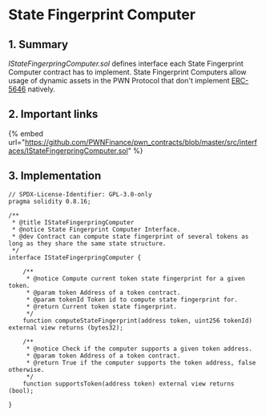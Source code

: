 # State Fingerprint Computer

## 1. Summary

_IStateFingerpringComputer.sol_ defines interface each State Fingerprint Computer contract has to implement. State Fingerprint Computers allow usage of dynamic assets in the PWN Protocol that don't implement [ERC-5646](https://eips.ethereum.org/EIPS/eip-5646) natively.

## 2. Important links

{% embed url="https://github.com/PWNFinance/pwn_contracts/blob/master/src/interfaces/IStateFingerpringComputer.sol" %}

## 3. Implementation

```solidity
// SPDX-License-Identifier: GPL-3.0-only
pragma solidity 0.8.16;

/**
 * @title IStateFingerpringComputer
 * @notice State Fingerprint Computer Interface.
 * @dev Contract can compute state fingerprint of several tokens as long as they share the same state structure.
 */
interface IStateFingerpringComputer {

    /**
     * @notice Compute current token state fingerprint for a given token.
     * @param token Address of a token contract.
     * @param tokenId Token id to compute state fingerprint for.
     * @return Current token state fingerprint.
     */
    function computeStateFingerprint(address token, uint256 tokenId) external view returns (bytes32);

    /**
     * @notice Check if the computer supports a given token address.
     * @param token Address of a token contract.
     * @return True if the computer supports the token address, false otherwise.
     */
    function supportsToken(address token) external view returns (bool);

}

```
